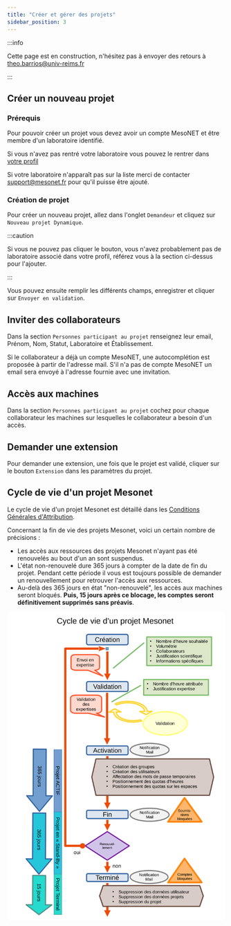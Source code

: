 ```yaml
---
title: "Créer et gérer des projets"
sidebar_position: 3
---
```


:::info

Cette page est en construction, n'hésitez pas à envoyer des retours à theo.barrios@univ-reims.fr

:::

## Créer un nouveau projet

### Prérequis

Pour pouvoir créer un projet vous devez avoir un compte MesoNET et être membre d'un laboratoire identifié. 

Si vous n'avez pas rentré votre laboratoire vous pouvez le rentrer dans [votre profil](https://acces.mesonet.fr/gramc-meso/profil)

Si votre laboratoire n'apparaît pas sur la liste merci de contacter support@mesonet.fr pour qu'il puisse être ajouté.

### Création de projet

Pour créer un nouveau projet, allez dans l'onglet `Demandeur` et cliquez sur `Nouveau projet Dynamique`.

:::caution

Si vous ne pouvez pas cliquer le bouton, vous n'avez probablement pas de laboratoire associé dans votre profil, référez vous à la section ci-dessus pour l'ajouter.

:::

Vous pouvez ensuite remplir les différents champs, enregistrer et cliquer sur `Envoyer en validation`.

## Inviter des collaborateurs

Dans la section `Personnes participant au projet` renseignez leur email, Prénom, Nom, Statut, Laboratoire et Établissement.

Si le collaborateur a déjà un compte MesoNET, une autocomplétion est proposée à partir de l'adresse mail. S'il n'a pas de compte MesoNET un email sera envoyé à l'adresse fournie avec une invitation.


## Accès aux machines 

Dans la section `Personnes participant au projet` cochez pour chaque collaborateur les machines sur lesquelles le collaborateur a besoin d'un accès.


## Demander une extension

Pour demander une extension, une fois que le projet est validé, cliquer sur le bouton `Extension` dans les paramètres du projet.

## Cycle de vie d'un projet Mesonet

Le cycle de vie d'un projet Mesonet est détaillé dans les [Conditions Générales d'Attribution](https://acces.mesonet.fr/gramc-meso/Mesonet_CGA_version_1.pdf).

Concernant la fin de vie des projets Mesonet, voici un certain nombre de précisions : 
* Les accès aux ressources des projets Mesonet n'ayant pas été renouvelés au bout d'un an sont suspendus. 
* L'état non-renouvelé dure 365 jours à compter de la date de fin du projet. Pendant cette période il vous est toujours possible de demander un renouvellement pour retrouver l'accès aux ressources.
* Au-delà des 365 jours en état "non-renouvelé", les accès aux machines seront bloqués. **Puis, 15 jours après ce blocage, les comptes seront définitivement supprimés sans préavis**.

![Le cycle de vie d'un projet mesonet en image](/img/cycle-de-vie-projet-mesonet.svg)